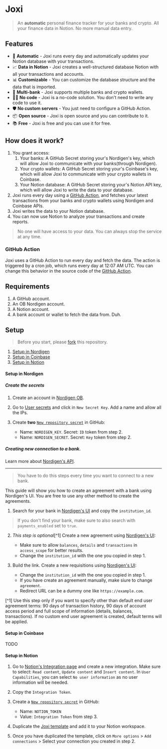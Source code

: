 # Joxi

> An **automatic** personal finance tracker for your banks and crypto. All your finance data in Notion. No more manual data entry.

## Features

- 🤖 **Automatic** - Joxi runs every day and automatically updates your Notion database with your transactions.
- 📈 **Data in Notion** - Joxi creates a well-structured database Notion with all your transactions and accounts.
- 📊 **Customizable** - You can customize the database structure and the data that is imported.
- 🏦 **Multi-bank** - Joxi supports multiple banks and crypto wallets.
- 🧑‍💻 **No code** - Joxi is a no-code solution. You don't need to write any code to use it.
- 🛡️ **No custom servers** - You just need to configure a GitHub Action.
- 📦 **Open source** - Joxi is open source and you can contribute to it.
- 📚 **Free** - Joxi is free and you can use it for free.

## How does it work?

1. You grant access:
   1. Your banks: A GitHub Secret storing your's Nordigen's key, which will allow Joxi to communicate with your banks(through Nordigen).
   2. Your crypto wallets: A GitHub Secret storing your's Coinbase's key, which will allow Joxi to communicate with your crypto wallets in Coinbase.
   3. Your Notion database: A GitHub Secret storing your's Notion API key, which will allow Joxi to write the data to your database.
2. Joxi runs every day using a [GitHub Action](#github-action), and fetches your latest transactions from your banks and crypto wallets using Nordigen and Coinbase APIs.
3. Joxi writes the data to your Notion database.
4. You can now use Notion to analyze your transactions and create reports.

> No one will have access to your data. You can always stop the service at any time.

### GitHub Action

Joxi uses a GitHub Action to run every day and fetch the data. The action is triggered by a cron job, which runs every day at 12:07 AM UTC. You can change this behavior in the source code of the [GitHub Action](/blob/main/.github/workflows/main.yml).

## Requirements

1. A GitHub account.
2. An OB Nordigen account.
3. A Notion account.
4. A bank account or wallet to fetch the data from. Duh.

## Setup

> Before you start, please [fork](/fork) this repository.

1. [Setup in Nordigen](#setup-in-nordigen)
2. [Setup in Coinbase](#setup-in-coinbase)
3. [Setup in Notion](#setup-in-notion)

#### Setup in Nordigen

##### Create the secrets

1. Create an account in [Nordigen OB](https://ob.nordigen.com/signup).
2. Go to [User secrets](https://ob.nordigen.com/user-secrets/) and click in `New Secret Key`. Add a name and allow all the IPs.
3. Create **two** [`New repository secret`](/settings/secrets/actions/new) in GitHub:

   - Name: `NORDIGEN_KEY`. Secret: `ID` token from step 2.
   - Name: `NORDIGEN_SECRET`. Secret: `Key` token from step 2.

##### Creating new connection to a bank.

Learn more about [Nordigen's API](https://nordigen.com/en/account_information_documenation/integration/quickstart_guide/).

---

> You have to do this steps every time you want to connect to a new bank.

This guide will show you how to create an agreement with a bank using Nordigen's UI. You are free to use any other method to create the agreements.

1. Search for your bank in [Nordigen's UI](https://ob.nordigen.com/api/docs#/institutions/retrieve%20all%20supported%20Institutions%20in%20a%20given%20country) and copy the `institution_id`.

> If you don't find your bank, make sure to also search with `payments_enabled` set to `true`.

2. _This step is optional_[^1] Create a new agreement using [Nordigen's UI](https://ob.nordigen.com/api/docs#/agreements/create%20EUA%20v2):

   - Make sure to allow `balances`, `details` and `transactions` in `access_scope` for better results.
   - Change the `institution_id` with the one you copied in step 1.

3. Build the link. Create a new requisitions using [Nordigen's UI](https://ob.nordigen.com/api/docs#/requisitions/requisition%20created):

   - Change the `institution_id` with the one you copied in step 1.
   - If you have create an agreement manually, make siure to change `agreement`.
   - Redirect URL can be a dummy one like `https://example.com`.

[^1] Use this step only if you want to specify other than default end user agreement terms: 90 days of transaction history, 90 days of account access period and full scope of information (details, balances, transactions). If no custom end user agreement is created, default terms will be applied.

#### Setup in Coinbase

TODO

#### Setup in Notion

1. Go to [Notion's Integration page](https://www.notion.com/my-integrations) and create a new integration. Make sure to select: `Read content`, `Update content` and `Insert content`. In `User Capabilities`, you can select `No user information` as no user information will be needed.
2. Copy the `Integration Token`.
3. Create a [`New repository secret`](/settings/secrets/actions/new) in GitHub:

   - Name: `NOTION_TOKEN`
   - Value: `Integration Token` from step 3.

4. Duplicate the [Joxi template](https://onmax.notion.site/Joxi-Template-907135d9cb70445eb99e4f137562353b) and add it to your Notion workspace.
5. Once you have duplicated the template, click on `More options` > `Add connections` > Select your connection you created in step 2.
